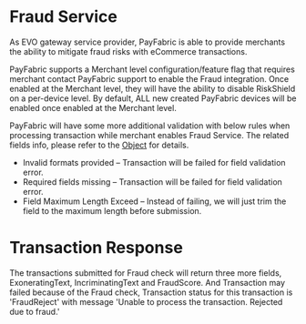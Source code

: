 # Fraud Service
As EVO gateway service provider, PayFabric is able to provide merchants the ability to mitigate fraud risks with eCommerce transactions.

PayFabric supports a Merchant level configuration/feature flag that requires merchant contact PayFabric support to enable the Fraud integration. Once enabled at the Merchant level, they will have the ability to disable RiskShield on a per-device level. By default, ALL new created PayFabric devices will be enabled once enabled at the Merchant level.

PayFabric will have some more additional validation with below rules when processing transaction while merchant enables Fraud Service. The related fields info, please refer to the [Object](https://github.com/PayFabric/APIs/blob/R20/PayFabric/Sections/Objects.md) for details.
* Invalid formats provided – Transaction will be failed for field validation error.
* Required fields missing – Transaction will be failed for field validation error.
* Field Maximum Length Exceed – Instead of failing, we will just trim the field to the maximum length before submission.  

# Transaction Response
The transactions submitted for Fraud check will return three more fields, ExoneratingText, IncriminatingText and FraudScore.
And Transaction may failed because of the Fraud check, Transaction status for this transaction is 'FraudReject' with message 'Unable to process the transaction. Rejected due to fraud.'
